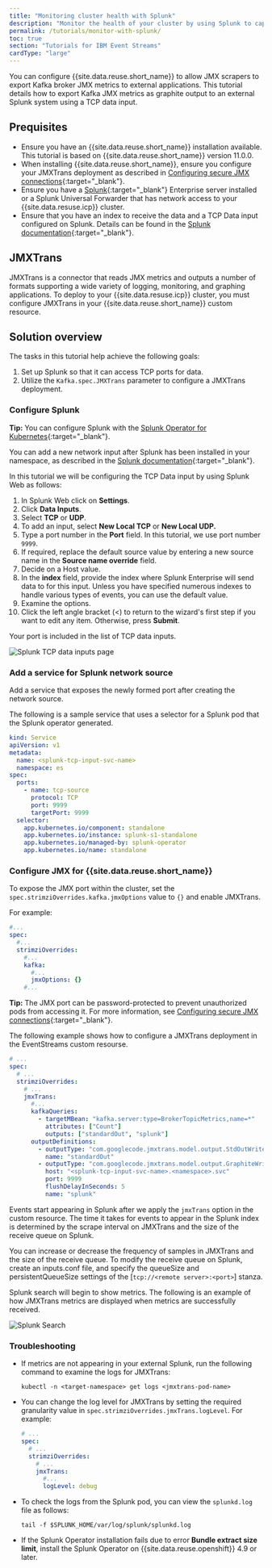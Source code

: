 ```yaml
---
title: "Monitoring cluster health with Splunk"
description: "Monitor the health of your cluster by using Splunk to capture Kafka broker JMX metrics."
permalink: /tutorials/monitor-with-splunk/
toc: true
section: "Tutorials for IBM Event Streams"
cardType: "large"
---
```


You can configure {{site.data.reuse.short_name}} to allow JMX scrapers to export Kafka broker JMX metrics to external applications. This tutorial details how to export Kafka JMX metrics as graphite output to an external Splunk system using a TCP data input.

## Prequisites

- Ensure you have an {{site.data.reuse.short_name}} installation available. This tutorial is based on {{site.data.reuse.short_name}} version 11.0.0.
- When installing {{site.data.reuse.short_name}}, ensure you configure your JMXTrans deployment as described in  [Configuring secure JMX connections](../../security/secure-jmx-connections/){:target="_blank"}.
- Ensure you have a [Splunk](https://www.splunk.com/){:target="_blank"} Enterprise server installed or a Splunk Universal Forwarder that has network access to your {{site.data.resuse.icp}} cluster.
- Ensure that you have an index to receive the data and a TCP Data input configured on Splunk. Details can be found in the [Splunk documentation](https://docs.splunk.com/Documentation/SplunkCloud/latest/Data/Monitornetworkports){:target="_blank"}.

## JMXTrans

JMXTrans is a connector that reads JMX metrics and outputs a number of formats supporting a wide variety of logging, monitoring, and graphing applications. To deploy to your {{site.data.resuse.icp}} cluster, you must configure JMXTrans in your {{site.data.reuse.short_name}} custom resource.

## Solution overview

The tasks in this tutorial help achieve the following goals:

1. Set up Splunk so that it can access TCP ports for data.
2. Utilize the `Kafka.spec.JMXTrans` parameter to configure a JMXTrans deployment.

### Configure Splunk

**Tip:** You can configure Splunk with the [Splunk Operator for Kubernetes](https://splunk.github.io/splunk-operator/){:target="_blank"}.

You can add a new network input after Splunk has been installed in your namespace, as described in the [Splunk documentation](https://docs.splunk.com/Documentation/SplunkCloud/latest/Data/Monitornetworkports){:target="_blank"}.

In this tutorial we will be configuring the TCP Data input by using Splunk Web as follows:

1. In Splunk Web click on **Settings**.
2. Click **Data Inputs**.
3. Select **TCP** or **UDP**.
4. To add an input, select **New Local TCP** or **New Local UDP.**
5. Type a port number in the **Port** field. In this tutorial, we use port number `9999`.
6. If required, replace the default source value by entering a new source name in the **Source name override** field.
7. Decide on a Host value.
8. In the **index** field, provide the index where Splunk Enterprise will send data to for this input. Unless you have specified numerous indexes to handle various types of events, you can use the default value.
9. Examine the options.
10. Click the left angle bracket (<) to return to the wizard's first step if you want to edit any item. Otherwise, press **Submit**.

Your port is included in the list of TCP data inputs.

![Splunk TCP data inputs page](../../images/Splunk_tcp_data_inputs.png "Screen capture showing TCP port 9999 listed in the Splunk data inputs page.")

### Add a service for Splunk network source

Add a service that exposes the newly formed port after creating the network source.

The following is a sample service that uses a selector for a Splunk pod that the Splunk operator generated.

```yaml
kind: Service
apiVersion: v1
metadata:
  name: <splunk-tcp-input-svc-name>
  namespace: es
spec:
  ports:
    - name: tcp-source
      protocol: TCP
      port: 9999
      targetPort: 9999
  selector:
    app.kubernetes.io/component: standalone
    app.kubernetes.io/instance: splunk-s1-standalone
    app.kubernetes.io/managed-by: splunk-operator
    app.kubernetes.io/name: standalone

```

### Configure JMX for {{site.data.reuse.short_name}}

To expose the JMX port within the cluster, set the `spec.strimziOverrides.kafka.jmxOptions` value to `{}` and enable JMXTrans.

For example:

```yaml
#...
spec:
  #...
  strimziOverrides:
    #...
    kafka:
      #...
      jmxOptions: {}
    #...
```

**Tip:** The JMX port can be password-protected to prevent unauthorized pods from accessing it. For more information, see [Configuring secure JMX connections](../../security/secure-jmx-connections/){:target="_blank"}.

The following example shows how to configure a JMXTrans deployment in the EventStreams custom resourse.

```yaml
# ...
spec:
  # ...
  strimziOverrides:
    # ...
    jmxTrans:
      #...
      kafkaQueries:
        - targetMBean: "kafka.server:type=BrokerTopicMetrics,name=*"
          attributes: ["Count"]
          outputs: ["standardOut", "splunk"]
      outputDefinitions:
        - outputType: "com.googlecode.jmxtrans.model.output.StdOutWriter"
          name: "standardOut"
        - outputType: "com.googlecode.jmxtrans.model.output.GraphiteWriterFactory"
          host: "<splunk-tcp-input-svc-name>.<namespace>.svc"
          port: 9999
          flushDelayInSeconds: 5
          name: "splunk"
```

Events start appearing in Splunk after we apply the `jmxTrans` option in the custom resource. The time it takes for events to appear in the Splunk index is determined by the scrape interval on JMXTrans and the size of the receive queue on Splunk.

You can increase or decrease the frequency of samples in JMXTrans and the size of the receive queue. To modify the receive queue on Splunk, create an inputs.conf file, and specify the queueSize and persistentQueueSize settings of the [`tcp://<remote server>:<port>`] stanza.

Splunk search will begin to show metrics. The following is an example of how JMXTrans metrics are displayed when metrics are successfully received.

![Splunk Search](../../images/Splunk_tcp_data_inputs_search.png "Screen capture showing JMXTrans metrics being displayed in Splunk.")

### Troubleshooting

- If metrics are not appearing in your external Splunk, run the following command to examine the logs for JMXTrans:

   `kubectl -n <target-namespace> get logs <jmxtrans-pod-name>`

- You can change the log level for JMXTrans by setting the required granularity value in `spec.strimziOverrides.jmxTrans.logLevel`. For example:

   ```yaml
   # ...
   spec:
     # ...
     strimziOverrides:
       # ...
       jmxTrans:
         #...
         logLevel: debug
   ```

- To check the logs from the Splunk pod, you can view the `splunkd.log` file as follows:

   `tail -f $SPLUNK_HOME/var/log/splunk/splunkd.log`

- If the Splunk Operator installation fails due to error **Bundle extract size limit**, install the Splunk Operator on {{site.data.reuse.openshift}} 4.9 or later.
